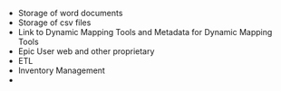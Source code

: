 - Storage of word documents
- Storage of csv files
- Link to Dynamic Mapping Tools and Metadata for Dynamic Mapping Tools
- Epic User web and other proprietary
- ETL
- Inventory Management
- 